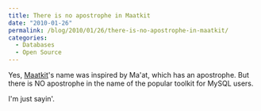 ```yaml
---
title: There is no apostrophe in Maatkit
date: "2010-01-26"
permalink: /blog/2010/01/26/there-is-no-apostrophe-in-maatkit/
categories:
  - Databases
  - Open Source
---
```

Yes, [Maatkit][1]'s name was inspired by Ma'at, which has an apostrophe. But there is NO apostrophe in the name of the popular toolkit for MySQL users.

I'm just sayin'.

 [1]: http://www.maatkit.org/

